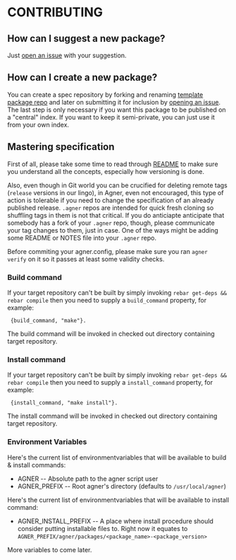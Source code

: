 CONTRIBUTING
============

How can I suggest a new package?
--------------------------------

Just [open an issue](https://github.com/agner/agner/issues) with your suggestion.

How can I create a new package?
-------------------------------

You can create a spec repository by forking and renaming [template package repo](https://github.com/agner/agner.template)
and later on submitting it for inclusion by [opening an issue](https://github.com/agner/agner/issues). 
The last step is only necessary if you want this package to be published on a "central" index. 
If you want to keep it semi-private, you can just use it from your own index.


Mastering specification
-----------------------

First of all, please take some time to read through [README](README.md) to make sure you understand all the concepts,
especially how versioning is done.

Also, even though in Git world you can be crucified for deleting remote tags (`release` versions in our lingo), in Agner,
even not encouraged, this type of action is tolerable if you need to change the specification of an already published release. 
`.agner` repos are intended for quick fresh cloning so shuffling tags in them is not that critical. If you do anticiapte anticipate that somebody has a fork of your `.agner` repo, though, please communicate your tag changes to them, just in case. One of
the ways might be adding some README or NOTES file into your `.agner` repo.

Before commiting your agner.config, please make sure you ran `agner verify` on it so it passes at least
some validity checks.

### Build command

If your target repository can't be built by simply invoking `rebar get-deps && rebar compile` then you need to supply
a `build_command` property, for example:


     {build_command, "make"}.

The build command will be invoked in checked out directory containing target repository.

### Install command

If your target repository can't be built by simply invoking `rebar get-deps && rebar compile` then you need to supply
a `install_command` property, for example:


     {install_command, "make install"}.

The install command will be invoked in checked out directory containing target repository. 


### Environment Variables

Here's the current list of environmentvariables that will be available to build & install commands:

* AGNER -- Absolute path to the agner script user
* AGNER_PREFIX -- Root agner's directory (defaults to `/usr/local/agner`)

Here's the current list of environmentvariables that will be available to install command:

* AGNER_INSTALL_PREFIX -- A place where install procedure should consider putting installable files to. Right now it equates to
  `AGNER_PREFIX/agner/packages/<package_name>-<package_version>`

More variables to come later.
